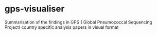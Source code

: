 # gps-visualiser
Summarisation of the findings in GPS ( Global Pneumococcal Sequencing Project) country specific analysis papers in visual format
